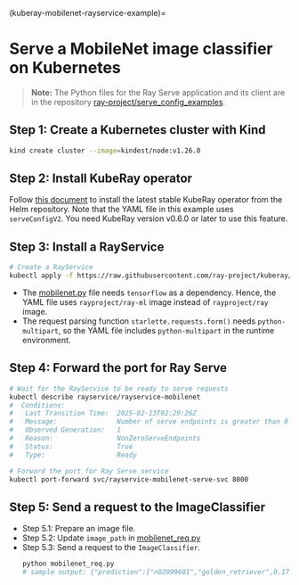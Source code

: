 (kuberay-mobilenet-rayservice-example)=

# Serve a MobileNet image classifier on Kubernetes

> **Note:** The Python files for the Ray Serve application and its client are in the repository [ray-project/serve_config_examples](https://github.com/ray-project/serve_config_examples).

## Step 1: Create a Kubernetes cluster with Kind

```sh
kind create cluster --image=kindest/node:v1.26.0
```

## Step 2: Install KubeRay operator

Follow [this document](kuberay-operator-deploy) to install the latest stable KubeRay operator from the Helm repository.
Note that the YAML file in this example uses `serveConfigV2`. You need KubeRay version v0.6.0 or later to use this feature.

## Step 3: Install a RayService

```sh
# Create a RayService
kubectl apply -f https://raw.githubusercontent.com/ray-project/kuberay/v1.4.2/ray-operator/config/samples/ray-service.mobilenet.yaml
```

* The [mobilenet.py](https://github.com/ray-project/serve_config_examples/blob/master/mobilenet/mobilenet.py) file needs `tensorflow` as a dependency. Hence, the YAML file uses `rayproject/ray-ml` image instead of `rayproject/ray` image.
* The request parsing function `starlette.requests.form()` needs `python-multipart`, so the YAML file includes `python-multipart` in the runtime environment.

## Step 4: Forward the port for Ray Serve

```sh
# Wait for the RayService to be ready to serve requests
kubectl describe rayservice/rayservice-mobilenet
#  Conditions:
#   Last Transition Time:  2025-02-13T02:29:26Z
#   Message:               Number of serve endpoints is greater than 0
#   Observed Generation:   1
#   Reason:                NonZeroServeEndpoints
#   Status:                True
#   Type:                  Ready

# Forward the port for Ray Serve service
kubectl port-forward svc/rayservice-mobilenet-serve-svc 8000
```

## Step 5: Send a request to the ImageClassifier

* Step 5.1: Prepare an image file.
* Step 5.2: Update `image_path` in [mobilenet_req.py](https://github.com/ray-project/serve_config_examples/blob/master/mobilenet/mobilenet_req.py)
* Step 5.3: Send a request to the `ImageClassifier`.
  ```sh
  python mobilenet_req.py
  # sample output: {"prediction":["n02099601","golden_retriever",0.17944198846817017]}
  ```
